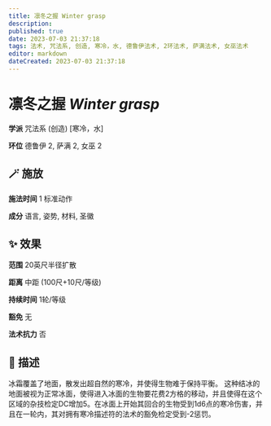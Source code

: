 ```yaml
---
title: 凛冬之握 Winter grasp
description: 
published: true
date: 2023-07-03 21:37:18
tags: 法术, 咒法系, 创造, 寒冷，水, 德鲁伊法术, 2环法术, 萨满法术, 女巫法术
editor: markdown
dateCreated: 2023-07-03 21:37:18
---
```


# **凛冬之握** *Winter grasp*

**学派** 咒法系 (创造) \[寒冷，水\] 

**环位** 德鲁伊 2, 萨满 2, 女巫 2

## 🪄 施放

**施法时间** 1 标准动作

**成分** 语言, 姿势, 材料, 圣徽

## ✨ 效果  

**范围** 20英尺半径扩散

**距离** 中距 (100尺+10尺/等级)  

**持续时间** 1轮/等级 

**豁免** 无

**法术抗力** 否

## 📖 描述

冰霜覆盖了地面，散发出超自然的寒冷，并使得生物难于保持平衡。 这种结冰的地面被视为正常冰面，使得进入冰面的生物要花费2方格的移动，并且使得在这个区域的杂技检定DC增加5。在冰面上开始其回合的生物受到1d6点的寒冷伤害，并且在一轮内，其对拥有寒冷描述符的法术的豁免检定受到-2惩罚。
    